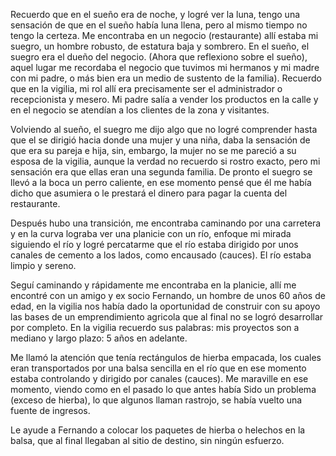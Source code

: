 Recuerdo que en el sueño era de noche, y logré ver la luna, tengo una sensación de que en el sueño había luna llena, pero al mismo tiempo no tengo la certeza. 
Me encontraba en un negocio (restaurante) allí estaba mi suegro, un hombre robusto, de estatura baja y sombrero. En el sueño, el suegro era el dueño del negocio. (Ahora que reflexiono sobre el sueño), aquel lugar me recordaba el negocio que tuvimos mi hermanos y mi madre con mi padre, o más bien era un medio de sustento de la familia). Recuerdo que en la vigilia, mi rol allí era precisamente ser el administrador o recepcionista y mesero. Mi padre salía a vender los productos en la calle y en el negocio se atendían a los clientes de la zona y visitantes.

Volviendo al sueño, el suegro me dijo algo que no logré comprender hasta que el se dirigió hacia donde una mujer y una niña, daba la sensación de que era su pareja e hija, sin, embargo, la mujer no se me pareció a su esposa de la vigilia, aunque la verdad no recuerdo si rostro exacto, pero mi sensación era que ellas eran una segunda familia. De pronto el suegro se llevó a la boca un perro caliente, en ese momento pensé que él me había dicho que asumiera o le prestará el dinero para pagar la cuenta del restaurante. 

Después hubo una transición, me encontraba caminando por una carretera y en la curva lograba ver una planicie con un río, enfoque mi mirada siguiendo el río y logré percatarme que el río estaba dirigido por unos canales de cemento a los lados, como encausado (cauces). El río estaba limpio y sereno. 

Seguí caminando y rápidamente me encontraba en la planicie, allí me encontré con un amigo y ex socio Fernando, un hombre de unos 60 años de edad, en la vigilia nos había dado la oportunidad de construir con su apoyo las bases de un emprendimiento agricola que al final no se logró desarrollar por completo. 
En la vigilia recuerdo sus palabras: mis proyectos son a mediano y largo plazo: 5 años en adelante.

Me llamó la atención que tenía rectángulos de hierba empacada, los cuales eran transportados por una balsa sencilla en el río que en ese momento estaba controlando y dirigido por canales (cauces). Me maraville en ese momento, viendo como en el pasado lo que antes había Sido un problema (exceso de hierba), lo que algunos llaman rastrojo, se había vuelto una fuente de ingresos. 

Le ayude a Fernando a colocar los paquetes de hierba o helechos en la balsa, que al final llegaban al sitio de destino, sin ningún esfuerzo.